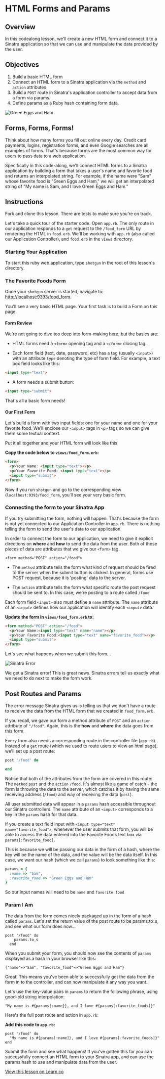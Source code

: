 # HTML Forms and Params

## Overview

In this codealong lesson, we'll create a new HTML form and connect it to a Sinatra application so that we can use and manipulate the data provided by the user.

## Objectives

1. Build a basic HTML form
2. Connect an HTML form to a Sinatra application via the `method` and `action` attributes
3. Build a `POST` route in Sinatra's application controller to accept data from a form via params.
4. Define params as a Ruby hash containing form data.

![Green Eggs and Ham](https://s3.amazonaws.com/learn-verified/green-eggs-ham.jpeg)

## Forms, Forms, Forms!

Think about how many forms you fill out online every day. Credit card payments, logins, registration forms, and even Google searches are all examples of forms. That's because forms are the most common way for users to pass data to a web application.

Specifically in this code-along, we'll connect HTML forms to a Sinatra application by building a form that takes a user's name and favorite food and returns an interpolated string. For example, if the name were "Sam" whose favorite food is "Green Eggs and Ham," we will get an interpolated string of "My name is Sam, and I love Green Eggs and Ham."

## Instructions

Fork and clone this lesson. There are tests to make sure you're on track.

Let's take a quick tour of the starter code. Open `app.rb`. The only route in our application responds to a `get` request to the `/food_form` URL by rendering the HTML in `food.erb`. We'll be working with `app.rb` (also called our Application Controller), and `food.erb` in the `views` directory. 

### Starting Your Application

To start this ruby web application, type `shotgun` in the root of this lesson's directory. 

### The Favorite Foods Form

Once your `shotgun` server is started, navigate to: [http://localhost:9393/food_form](http://127.0.0.1:9393/food_form).

You'll see a very basic HTML page. Your first task is to build a Form on this page.

#### Form Review

We're not going to dive too deep into form-making here, but the basics are:

+  HTML forms need a `<form>` opening tag and a `</form>` closing tag.

+ Each form field (text, date, password, etc) has a tag (usually `<input>`) with an attribute `type` denoting the type of form field. For example, a text box field looks like this:

```html
<input type="text">
```

+ A form needs a submit button:

```html
<input type="submit">
```

That's all a basic form needs! 

#### Our First Form

Let's build a form with two input fields: one for your name and one for your favorite food. We'll enclose our `<input>` tags in `<p>` tags so we can give them some textual context.

Put it all together and your HTML form will look like this:

**Copy the code below to `views/food_form.erb`:**

```html
<form>
  <p>Your Name: <input type="text"></p>
  <p>Your Favorite Food: <input type="text"></p>
  <input type="submit">
</form>
```

Now if you run `shotgun` and go to the corresponding view (`localhost:9393/food_form`, you'll see your very basic form.

### Connecting the form to your Sinatra App

If you try submitting the form, nothing will happen. That's because the form is not yet connected to our Application Controller in `app.rb`. There is nothing telling the form to send the user's data to our application.

In order to connect the form to our application, we need to give it explicit directions on **where** and **how** to send the data from the user. Both of these pieces of data are attributes that we give our `<form>` tag. 

```
<form method="POST" action="/food">
```

+ The `method` attribute tells the form what kind of request should be fired to the server when the submit button is clicked. In general, forms use POST request, because it is 'posting' data to the server.

+ The `action` attribute tells the form what specific route the post request should be sent to. In this case, we're posting to a route called `/food`

Each form field `<input>` also must define a `name` attribute. The `name` attribute of an `<input>` defines how our application will identify each `<input>` data. 

**Update the form in `views/food_form.erb` to:**

```html
<form method="POST" action="/food">
  <p>Your Name:<input type="text" name="name"></p>
  <p>Your Favorite Food:<input type="text" name="favorite_food"></p>
  <input type="submit">
</form>
```

Let's see what happens when we submit this form...

![Sinatra Error](https://curriculum-content.s3.amazonaws.com/web-development/Sinatra/localhost_9393_foodreceiver.png)

We get a Sinatra error! This is great news. Sinatra errors tell us exactly what we need to do next to make the form work.

## Post Routes and Params

The error message Sinatra gives us is telling us that we don't have a route to receive the data from the HTML form that we created in `food_form.erb`. 

If you recall, we gave our form a method attribute of `POST` and an `action` attribute of `"/food"`. Again, this is the **how** and **where** the data goes from this form.

Every form also needs a corresponding route in the controller file (`app.rb`). Instead of a `get` route (which we used to route users to view an html page), we'll set up a post route:

```ruby
post '/food' do

end
```

Notice that both of the attributes from the form are covered in this route: The `method` `post` and the `action` `/food`. It's almost like a game of catch - the form is throwing the data to the server, which catches it by having the same receiving address (`/food`) and way of receiving the data (`post`).

All user submitted data will appear in a `params` hash accessible throughout our Sinatra controllers. The `name` attribute of an `<input>` corresponds to a key in the `params` hash for that data.

If you create a text field input with `<input type="text" name="favorite_food">`, whenever the user submits that form, you will be able to access the data entered into the Favorite Foods text box via `params[:favorite_food]`.

This is because we will be passing our data in the form of a hash, where the key will be the name of the data, and the value will be the data itself. In this case, we want our hash (which we call `params`) to look something like this:

```ruby
params = { 
  :name => "Sam",
  :favorite_food => "Green Eggs and Ham"
}
```

So our input names will need to be `name` and `favorite food`

### Param I Am

The data from the form comes nicely packaged up in the form of a hash called `params`. Let's set the return value of the post route to be params.to_s, and see what our form does now...

```
post '/food' do
    params.to_s
  end
```

When you submit your form, you should now see the contents of `params` displayed as a hash in your browser like this:

```
{"name"=>"Sam", "favorite_food"=>"Green Eggs and Ham"}
```

Great! This means you've been able to successfully get the data from the form in to the controller, and can now manipulate it any way you want. 

Let's use the key-value pairs in `params` to return the following phrase, using good-old string interpolation:

```
"My name is #{params[:name}}, and I love #{params[:favorite_foods]}"
```

Here's the full post route and action in `app.rb`:

**Add this code to `app.rb`:**

```
post '/food' do
  "My name is #{params[:name]}, and I love #{params[:favorite_foods]}"
end
```

Submit the form and see what happens! If you've gotten this far you can successfully connect an HTML form to your Sinatra app, and can use the params hash to use and manipulate data from the user. 

<a href='https://learn.co/lessons/sinatra-forms-params-readme-walkthrough' data-visibility='hidden'>View this lesson on Learn.co</a>
